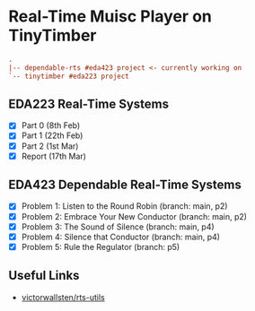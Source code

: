 # Real-Time Muisc Player on TinyTimber

```ini
.
|-- dependable-rts #eda423 project <- currently working on
`-- tinytimber #eda223 project
```

## EDA223 Real-Time Systems

- [x] Part 0 (8th Feb)
- [x] Part 1 (22th Feb)
- [x] Part 2 (1st Mar)
- [x] Report (17th Mar)

## EDA423 Dependable Real-Time Systems

- [x] Problem 1: Listen to the Round Robin (branch: main, p2)
- [x] Problem 2: Embrace Your New Conductor (branch: main, p2)
- [x] Problem 3: The Sound of Silence (branch: main, p4)
- [x] Problem 4: Silence that Conductor (branch: main, p4)
- [x] Problem 5: Rule the Regulator (branch: p5)

## Useful Links

* [victorwallsten/rts-utils](https://github.com/victorwallsten/rts-utils)
